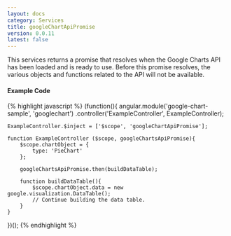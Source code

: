 ```yaml
---
layout: docs
category: Services
title: googleChartApiPromise
version: 0.0.11
latest: false
---
```


This services returns a promise that resolves when the Google Charts API has
been loaded and is ready to use. Before this promise resolves, the various
objects and functions related to the API will not be available.

#### Example Code
{% highlight javascript %}
(function(){
    angular.module('google-chart-sample', 'googlechart')
        .controller('ExampleController', ExampleController);

    ExampleController.$inject = ['$scope', 'googleChartApiPromise'];

    function ExampleController ($scope, googleChartsApiPromise){
        $scope.chartObject = {
            type: 'PieChart'
        };

        googleChartsApiPromise.then(buildDataTable);

        function buildDataTable(){
            $scope.chartObject.data = new google.visualization.DataTable();
            // Continue building the data table.
        }
    }
})();
{% endhighlight %}
